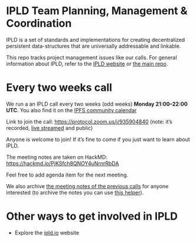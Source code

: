 # IPLD Team Planning, Management & Coordination

IPLD is a set of standards and implementations for creating decentralized persistent data-structures that are universally addressable and linkable.

This repo tracks project management issues like our calls. For general information about IPLD, refer to the [IPLD website](https://ipld.io/) or [the main repo](https://github.com/ipld/ipld).

# Every two weeks call

We run a an IPLD call every two weeks (odd weeks) **Monday 21:00–22:00 UTC**. You also find it on the [IPFS community calendar](https://calendar.google.com/calendar/embed?src=ipfs.io_eal36ugu5e75s207gfjcu0ae84@group.calendar.google.com&ctz=UTC)

Link to join the call: https://protocol.zoom.us/j/935904840 (note: it’s recorded, [live streamed](https://www.youtube.com/c/IPFSbot/live) and public)

Anyone is welcome to join! If it’s fine to come if you just want to learn about IPLD.

The meeting notes are taken on HackMD: https://hackmd.io/PjKSfch8QNOY4uNrnrRbDA

Feel free to add agenda item for the next meeting.

We also archive [the meeting notes of the previous calls](https://github.com/ipld/team-mgmt/tree/master/meeting-notes) for anyone interested (to archive the notes you can use [this helper](https://ipld.github.io/team-mgmt/docs/index.html)).

# Other ways to get involved in IPLD

* Explore the [ipld.io](https://ipld.io/) website
